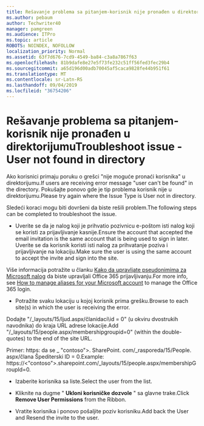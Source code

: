 ```yaml
---
title: Rešavanje problema sa pitanjem-korisnik nije pronađen u direktorijumu
ms.author: pebaum
author: Techwriter40
manager: pamgreen
ms.audience: ITPro
ms.topic: article
ROBOTS: NOINDEX, NOFOLLOW
localization_priority: Normal
ms.assetid: 63f7d676-7cd9-4549-ba84-c3a8a7867f63
ms.openlocfilehash: 81b9dafe8e27e5f73fe232c51ff56fed3fec29b4
ms.sourcegitcommit: a65d196d00adb70045af5caca9828fe44b951f61
ms.translationtype: MT
ms.contentlocale: sr-Latn-RS
ms.lasthandoff: 09/04/2019
ms.locfileid: "36754206"
---
```

# <a name="troubleshoot-issue---user-not-found-in-directory"></a><span data-ttu-id="15ee2-102">Rešavanje problema sa pitanjem-korisnik nije pronađen u direktorijumu</span><span class="sxs-lookup"><span data-stu-id="15ee2-102">Troubleshoot issue - User not found in directory</span></span>

<span data-ttu-id="15ee2-103">Ako korisnici primaju poruku o grešci "nije moguće pronaći korisnika" u direktorijumu.</span><span class="sxs-lookup"><span data-stu-id="15ee2-103">If users are receiving error message "user can't be found" in the directory.</span></span> <span data-ttu-id="15ee2-104">Pokušajte ponovo gde je tip problema korisnik nije u direktorijumu.</span><span class="sxs-lookup"><span data-stu-id="15ee2-104">Please try again where the Issue Type is User not in directory.</span></span>

<span data-ttu-id="15ee2-105">Sledeći koraci mogu biti dovršeni da biste rešili problem.</span><span class="sxs-lookup"><span data-stu-id="15ee2-105">The following steps can be completed to troubleshoot the issue.</span></span>

- <span data-ttu-id="15ee2-106">Uverite se da je nalog koji je prihvatio pozivnicu e-poštom isti nalog koji se koristi za prijavljivanje kasnije.</span><span class="sxs-lookup"><span data-stu-id="15ee2-106">Ensure the account that accepted the email invitation is the same account that is being used to sign in later.</span></span> <span data-ttu-id="15ee2-107">Uverite se da korisnik koristi isti nalog za prihvatanje poziva i prijavljivanje na lokaciju.</span><span class="sxs-lookup"><span data-stu-id="15ee2-107">Make sure the user is using the same account to accept the invite and sign into the site.</span></span> 

<span data-ttu-id="15ee2-108">Više informacija potražite u članku [Kako da upravljate pseudonimima za Microsoft nalog</a> da biste upravljali Office 365 prijavljivanju](https://support.microsoft.com/help/12407/microsoft-account-how-to-manage-aliases).</span><span class="sxs-lookup"><span data-stu-id="15ee2-108">For more info, see [How to manage aliases for your Microsoft account</a> to manage the Office 365 login](https://support.microsoft.com/help/12407/microsoft-account-how-to-manage-aliases).</span></span> 

- <span data-ttu-id="15ee2-109">Potražite svaku lokaciju u kojoj korisnik prima grešku.</span><span class="sxs-lookup"><span data-stu-id="15ee2-109">Browse to each site(s) in which the user is receiving the error.</span></span> 

<span data-ttu-id="15ee2-110">Dodajte "/_layouts/15/ljud.aspx/članidaci\id = 0" (u okviru dvostrukih navodnika) do kraja URL adrese lokacije.</span><span class="sxs-lookup"><span data-stu-id="15ee2-110">Add "/_layouts/15/people.aspx/membershipgroupid=0" (within the double-quotes) to the end of the site URL.</span></span> 

<span data-ttu-id="15ee2-111">Primer: https: da se _ "contoso">. SharePoint. com/_rasporeda/15/People. aspx/člana Špediterski ID = 0.</span><span class="sxs-lookup"><span data-stu-id="15ee2-111">Example: https://<"contoso">.sharepoint.com/_layouts/15/people.aspx/membershipGroupId=0.</span></span>

- <span data-ttu-id="15ee2-112">Izaberite korisnika sa liste.</span><span class="sxs-lookup"><span data-stu-id="15ee2-112">Select the user from the list.</span></span>

- <span data-ttu-id="15ee2-113">Kliknite na dugme " **Ukloni korisničke dozvole** " sa glavne trake.</span><span class="sxs-lookup"><span data-stu-id="15ee2-113">Click **Remove User Permissions** from the Ribbon.</span></span> 
-  <span data-ttu-id="15ee2-114">Vratite korisnika i ponovo pošaljite poziv korisniku.</span><span class="sxs-lookup"><span data-stu-id="15ee2-114">Add back the User and Resend the invite to the user.</span></span>


